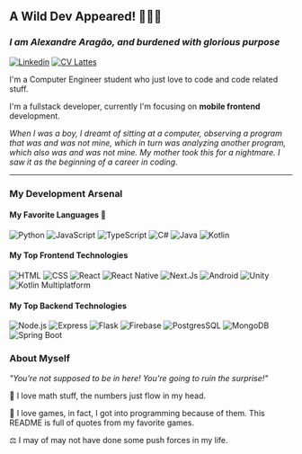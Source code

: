 ## A Wild Dev Appeared! 🧑🏾‍💻

### _I am Alexandre Aragão, and burdened with glorious purpose_

[![Linkedin](https://img.shields.io/badge/Linkedin-Alexandre%20Aragão-151515?&style=for-the-badge&logo=linkedin)](https://www.linkedin.com/in/alexr-aragao/)
[![CV Lattes](https://img.shields.io/badge/Lattes-Alexandre%20Aragão-151515?&style=for-the-badge)](http://lattes.cnpq.br/7411900306949069)

I'm a Computer Engineer student who just love to code and code related stuff.

I'm a fullstack developer, currently I'm focusing on **mobile frontend** development.

_When I was a boy, I dreamt of sitting at a computer, observing a program that was and was not mine, which in turn was analyzing another program, which also was and was not mine. My mother took this for a nightmare. I saw it as the beginning of a career in coding._

<hr/>

### My Development Arsenal

#### My Favorite Languages 🤍

![Python](https://img.shields.io/badge/-Python-151515?&style=for-the-badge&logo=python)
![JavaScript](https://img.shields.io/badge/-JavaScript-151515?&style=for-the-badge&logo=JavaScript)
![TypeScript](https://img.shields.io/badge/-TypeScript-151515?&style=for-the-badge&logo=TypeScript)
![C#](https://img.shields.io/badge/-C%23-151515?&style=for-the-badge&logo=c%23)
![Java](https://img.shields.io/badge/-Java-151515?&style=for-the-badge&logo=OpenJDK)
![Kotlin](https://img.shields.io/badge/-Kotlin-151515?&style=for-the-badge&logo=Kotlin)

#### My Top Frontend Technologies
![HTML](https://img.shields.io/badge/-HTML-151515?&style=for-the-badge&logo=html5)
![CSS](https://img.shields.io/badge/-CSS-151515?&style=for-the-badge&logo=css3)
![React](https://img.shields.io/badge/-React-151515?&style=for-the-badge&logo=React)
![React Native](https://img.shields.io/badge/-React_Native-151515?&style=for-the-badge&logo=react)
![Next.Js](https://img.shields.io/badge/-Next.Js-151515?&style=for-the-badge&logo=next.js)
![Android](https://img.shields.io/badge/-Android-151515?&style=for-the-badge&logo=android)
![Unity](https://img.shields.io/badge/-Unity-151515?&style=for-the-badge&logo=unity)
![Kotlin Multiplatform](https://img.shields.io/badge/-Kotlin_Multiplatform-151515?&style=for-the-badge&logo=Kotlin)

#### My Top Backend Technologies
![Node.js](https://img.shields.io/badge/-Node.js-151515?&style=for-the-badge&logo=node.js)
![Express](https://img.shields.io/badge/-Express-151515?&style=for-the-badge&logo=express)
![Flask](https://img.shields.io/badge/-Flask-151515?&style=for-the-badge&logo=flask)
![Firebase](https://img.shields.io/badge/-Firebase-151515?&style=for-the-badge&logo=firebase)
![PostgresSQL](https://img.shields.io/badge/-PostgresSQL-151515?&style=for-the-badge&logo=postgresql)
![MongoDB](https://img.shields.io/badge/-MongoDB-151515?&style=for-the-badge&logo=mongodb)
![Spring Boot](https://img.shields.io/badge/-Spring_Boot-151515?&style=for-the-badge&logo=springboot)

### About Myself

_"You're not supposed to be in here! You're going to ruin the surprise!"_

📐 I love math stuff, the numbers just flow in my head.

👾 I love games, in fact, I got into programming because of them. This README is full of quotes from my favorite games.

⚖️ I may of may not have done some push forces in my life.
